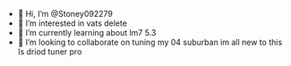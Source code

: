 - 👋 Hi, I’m @Stoney092279
- 👀 I’m interested in vats delete
- 🌱 I’m currently learning about lm7 5.3
- 💞️ I’m looking to collaborate on tuning my 04 suburban
im all new to this ls driod tuner pro 


<!---
Stoney092279/Stoney092279 is a ✨ special ✨ repository because its `README.md` (this file) appears on your GitHub profile.
You can click the Preview link to take a look at your changes.
--->
